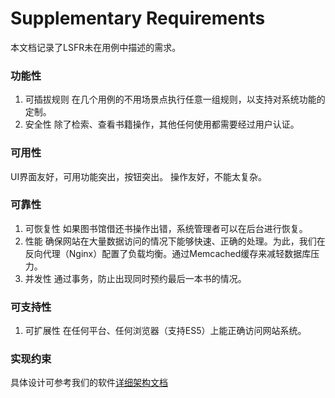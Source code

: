 # Supplementary Requirements

本文档记录了LSFR未在用例中描述的需求。

### 功能性

1. 可插拔规则
   在几个用例的不用场景点执行任意一组规则，以支持对系统功能的定制。
2. 安全性
   除了检索、查看书籍操作，其他任何使用都需要经过用户认证。

### 可用性

UI界面友好，可用功能突出，按钮突出。
操作友好，不能太复杂。

### 可靠性

1. 可恢复性
   如果图书馆借还书操作出错，系统管理者可以在后台进行恢复。
2. 性能
   确保网站在大量数据访问的情况下能够快速、正确的处理。为此，我们在反向代理（Nginx）配置了负载均衡。通过Memcached缓存来减轻数据库压力。
3. 并发性
   通过事务，防止出现同时预约最后一本书的情况。

### 可支持性

1. 可扩展性
   在任何平台、任何浏览器（支持ES5）上能正确访问网站系统。

### 实现约束

具体设计可参考我们的软件[详细架构文档](API_list.md)





### 

